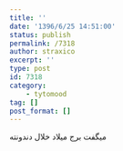 ```yaml
---
title: ''
date: '1396/6/25 14:51:00'
status: publish
permalink: /7318
author: straxico
excerpt: ''
type: post
id: 7318
category:
    - tytomood
tag: []
post_format: []
---
```

میگفت برج میلاد خلال دندونته